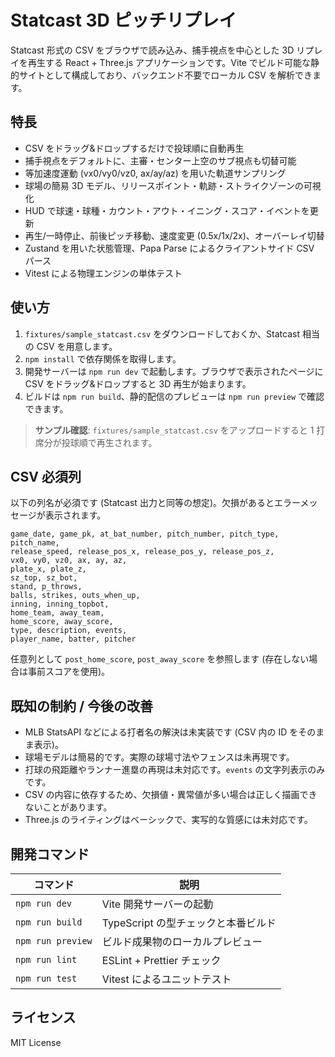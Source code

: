 # Statcast 3D ピッチリプレイ

Statcast 形式の CSV をブラウザで読み込み、捕手視点を中心とした 3D リプレイを再生する React + Three.js アプリケーションです。Vite でビルド可能な静的サイトとして構成しており、バックエンド不要でローカル CSV を解析できます。

## 特長

- CSV をドラッグ&ドロップするだけで投球順に自動再生
- 捕手視点をデフォルトに、主審・センター上空のサブ視点も切替可能
- 等加速度運動 (vx0/vy0/vz0, ax/ay/az) を用いた軌道サンプリング
- 球場の簡易 3D モデル、リリースポイント・軌跡・ストライクゾーンの可視化
- HUD で球速・球種・カウント・アウト・イニング・スコア・イベントを更新
- 再生/一時停止、前後ピッチ移動、速度変更 (0.5x/1x/2x)、オーバーレイ切替
- Zustand を用いた状態管理、Papa Parse によるクライアントサイド CSV パース
- Vitest による物理エンジンの単体テスト

## 使い方

1. `fixtures/sample_statcast.csv` をダウンロードしておくか、Statcast 相当の CSV を用意します。
2. `npm install` で依存関係を取得します。
3. 開発サーバーは `npm run dev` で起動します。ブラウザで表示されたページに CSV をドラッグ&ドロップすると 3D 再生が始まります。
4. ビルドは `npm run build`、静的配信のプレビューは `npm run preview` で確認できます。

> **サンプル確認**: `fixtures/sample_statcast.csv` をアップロードすると 1 打席分が投球順で再生されます。

## CSV 必須列

以下の列名が必須です (Statcast 出力と同等の想定)。欠損があるとエラーメッセージが表示されます。

```
game_date, game_pk, at_bat_number, pitch_number, pitch_type, pitch_name,
release_speed, release_pos_x, release_pos_y, release_pos_z,
vx0, vy0, vz0, ax, ay, az,
plate_x, plate_z,
sz_top, sz_bot,
stand, p_throws,
balls, strikes, outs_when_up,
inning, inning_topbot,
home_team, away_team,
home_score, away_score,
type, description, events,
player_name, batter, pitcher
```

任意列として `post_home_score`, `post_away_score` を参照します (存在しない場合は事前スコアを使用)。

## 既知の制約 / 今後の改善

- MLB StatsAPI などによる打者名の解決は未実装です (CSV 内の ID をそのまま表示)。
- 球場モデルは簡易的です。実際の球場寸法やフェンスは未再現です。
- 打球の飛距離やランナー進塁の再現は未対応です。`events` の文字列表示のみです。
- CSV の内容に依存するため、欠損値・異常値が多い場合は正しく描画できないことがあります。
- Three.js のライティングはベーシックで、実写的な質感には未対応です。

## 開発コマンド

| コマンド | 説明 |
| --- | --- |
| `npm run dev` | Vite 開発サーバーの起動 |
| `npm run build` | TypeScript の型チェックと本番ビルド |
| `npm run preview` | ビルド成果物のローカルプレビュー |
| `npm run lint` | ESLint + Prettier チェック |
| `npm run test` | Vitest によるユニットテスト |

## ライセンス

MIT License
